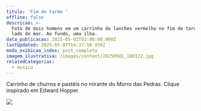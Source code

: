 ```yaml
---
titulo: 'Fim de tarde '
offline: false
descricao: >-
  Foto de dois homens em um carrinho de lanches vermelho no fim de tarde, ao
  lado do mar. Ao fundo, uma ilha.
data_publicacao: 2025-05-03T03:00:00.000Z
lastUpdated: 2025-05-07T14:37:18.934Z
modo_exibicao_index: post_completo
imagem_ilustrativa: /images/content/20250501_180122.jpg
relatedCategorias:
  - musica
---
```


Carrinho de churros e pastéis no mirante do Morro das Pedras. Clique inspirado em Edward Hopper.

![](/images/content/20250501_180119.jpg)
